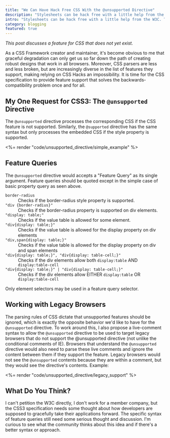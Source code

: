 ```yaml
---
title: "We Can Have Hack Free CSS With the @unsupported Directive"
description: "Stylesheets can be hack free with a little help from the W3C."
intro: "Stylesheets can be hack free with a little help from the W3C. The @supported and @unsupported directives would allow conditional evaluation of CSS based on feature inspection."
category: blogging
featured: true
---
```


*This post discusses a feature for CSS that does not yet exist.*

As a CSS Framework creator and maintainer, it's become obvious to me that graceful degradation can only get us so far down the path of creating robust designs that work in all browsers. Moreover, CSS parsers are less and less broken, but are increasingly diverse in the list of features they support, making relying on CSS Hacks an impossibility. It is time for the CSS specification to provide feature support that solves the backwards-compatibility problem once and for all.

My One Request for CSS3: The `@unsupported` Directive
-----------------------------------------------------

The `@unsupported` directive processes the corresponding CSS if the CSS feature is not supported. Similarly, the `@supported` directive has the same syntax but only processes the embedded CSS if the style property is supported.

<%= render "code/unsupported_directive/simple_example" %>

Feature Queries
---------------

The `@unsupported` directive would accepts a "Feature Query" as its single argument. Feature queries should be quoted except in the simple case of basic property query as seen above.

<dl>
  <dt><code>border-radius</code></dt>
  <dd>Checks if the border-radius style property is supported.</dd>
  <dt><code>&quot;div {border-radius}&quot;</code></dt>
  <dd>Checks if the border-radius property is supported on div elements.</dd>
  <dt><code>&quot;display: table;&quot;</code></dt>
  <dd>Checks if the value table is allowed for some element.</dd>
  <dt><code>&quot;div{display: table;}&quot;</code></dt>
  <dd>Checks if the value table is allowed for the display property on div elements</dd>
  <dt><code>&quot;div,span{display: table;}&quot;</code></dt>
  <dd>Checks if the value table is allowed for the display property on div and span elements</dd>
  <dt><code>&quot;div{display: table;}&quot;, &quot;div{display: table-cell;}&quot;</code></dt>
  <dd>Checks if the div elements allow both <code>display:table</code> AND <code>display:table-cell</code></dd>
  <dt><code>&quot;div{display: table;}&quot; | &quot;div{display: table-cell;}&quot;</code></dt>
  <dd>Checks if the div elements allow EITHER <code>display:table</code> OR <code>display:table-cell</code></dd>
</dl>

Only element selectors may be used in a feature query selector.

Working with Legacy Browsers
----------------------------

The parsing rules of CSS dictate that unsupported features should be ignored, which is exactly the opposite behavior we'd like to have for the `@unsupported` directive. To work around this, I also propose a live-comment syntax to allow the `@unsupported` directive to be used to target legacy browsers that do not support the @unsupported directive (not unlike the conditional comments of IE). Browsers that understand the `@unsupported` directive would also need to parse these live comments and ignore the content between them if they support the feature. Legacy browsers would not see the `@unsupported` contents because they are within a comment, but they would see the directive's contents. Example:

<%= render "code/unsupported_directive/legacy_support" %>

What Do You Think?
------------------

I can't petition the W3C directly, I don't work for a member company, but the CSS3 specification needs some thought about how developers are supposed to gracefully take their applications forward. The specific syntax of feature queries still need some serious thought and discussion. I'm curious to see what the community thinks about this idea and if there's a better syntax or approach.
